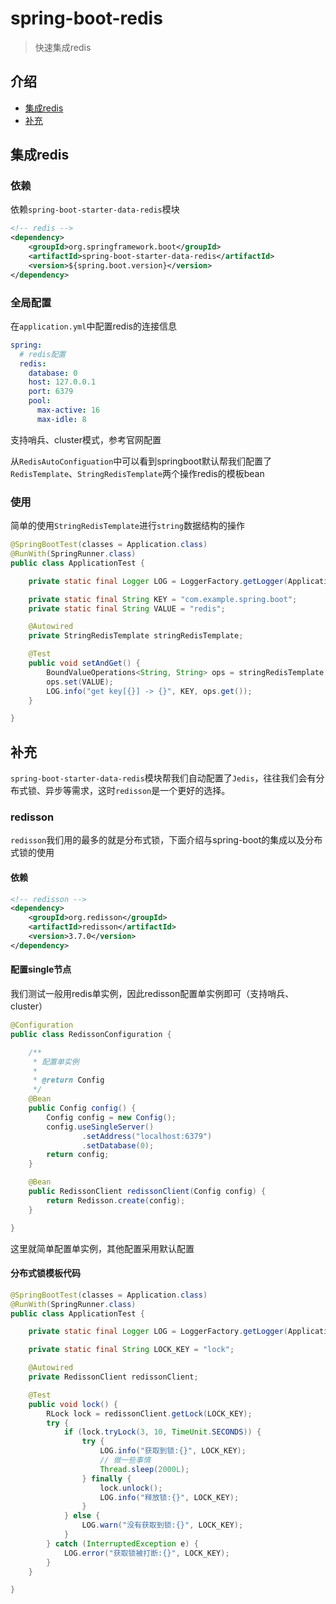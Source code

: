 # spring-boot-redis

> 快速集成redis

## 介绍

* [集成redis](#集成redis)
* [补充](#补充)

## 集成redis

### 依赖

依赖`spring-boot-starter-data-redis`模块
```xml
<!-- redis -->
<dependency>
    <groupId>org.springframework.boot</groupId>
    <artifactId>spring-boot-starter-data-redis</artifactId>
    <version>${spring.boot.version}</version>
</dependency>
```

### 全局配置

在`application.yml`中配置redis的连接信息
```yaml
spring:
  # redis配置
  redis:
    database: 0
    host: 127.0.0.1
    port: 6379
    pool:
      max-active: 16
      max-idle: 8
```

支持哨兵、cluster模式，参考官网配置

从`RedisAutoConfiguation`中可以看到springboot默认帮我们配置了`RedisTemplate`、`StringRedisTemplate`两个操作redis的模板bean

### 使用

简单的使用`StringRedisTemplate`进行`string`数据结构的操作
```java
@SpringBootTest(classes = Application.class)
@RunWith(SpringRunner.class)
public class ApplicationTest {

    private static final Logger LOG = LoggerFactory.getLogger(ApplicationTest.class);

    private static final String KEY = "com.example.spring.boot";
    private static final String VALUE = "redis";

    @Autowired
    private StringRedisTemplate stringRedisTemplate;

    @Test
    public void setAndGet() {
        BoundValueOperations<String, String> ops = stringRedisTemplate.boundValueOps(KEY);
        ops.set(VALUE);
        LOG.info("get key[{}] -> {}", KEY, ops.get());
    }

}
```

## 补充

`spring-boot-starter-data-redis`模块帮我们自动配置了`Jedis`，往往我们会有分布式锁、异步等需求，这时`redisson`是一个更好的选择。

### redisson

`redisson`我们用的最多的就是分布式锁，下面介绍与spring-boot的集成以及分布式锁的使用

#### 依赖

```xml
<!-- redisson -->
<dependency>
    <groupId>org.redisson</groupId>
    <artifactId>redisson</artifactId>
    <version>3.7.0</version>
</dependency>
```

#### 配置single节点

我们测试一般用redis单实例，因此redisson配置单实例即可（支持哨兵、cluster）

```java
@Configuration
public class RedissonConfiguration {

    /**
     * 配置单实例
     * 
     * @return Config
     */
    @Bean
    public Config config() {
        Config config = new Config();
        config.useSingleServer()
                .setAddress("localhost:6379")
                .setDatabase(0);
        return config;
    }

    @Bean
    public RedissonClient redissonClient(Config config) {
        return Redisson.create(config);
    }

}
```

这里就简单配置单实例，其他配置采用默认配置

#### 分布式锁模板代码

```java
@SpringBootTest(classes = Application.class)
@RunWith(SpringRunner.class)
public class ApplicationTest {

    private static final Logger LOG = LoggerFactory.getLogger(ApplicationTest.class);

    private static final String LOCK_KEY = "lock";

    @Autowired
    private RedissonClient redissonClient;

    @Test
    public void lock() {
        RLock lock = redissonClient.getLock(LOCK_KEY);
        try {
            if (lock.tryLock(3, 10, TimeUnit.SECONDS)) {
                try {
                    LOG.info("获取到锁:{}", LOCK_KEY);
                    // 做一些事情
                    Thread.sleep(2000L);
                } finally {
                    lock.unlock();
                    LOG.info("释放锁:{}", LOCK_KEY);
                }
            } else {
                LOG.warn("没有获取到锁:{}", LOCK_KEY);
            }
        } catch (InterruptedException e) {
            LOG.error("获取锁被打断:{}", LOCK_KEY);
        }
    }

}
```